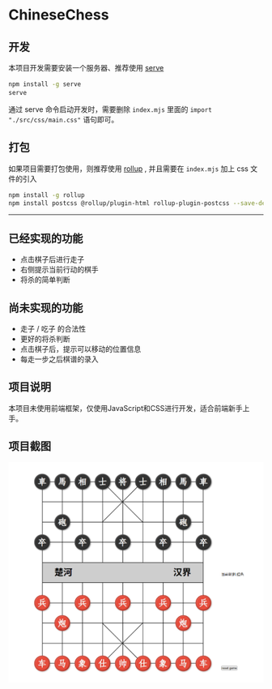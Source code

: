 # ChineseChess

## 开发
本项目开发需要安装一个服务器、推荐使用 [serve](https://www.npmjs.com/package/serve)

```bash
npm install -g serve
serve
```
通过 serve 命令启动开发时，需要删除 `index.mjs` 里面的 `import "./src/css/main.css"` 语句即可。


## 打包
如果项目需要打包使用，则推荐使用 [rollup](https://www.npmjs.com/package/rollup) , 并且需要在 `index.mjs` 加上 css 文件的引入
```bash
npm install -g rollup
npm install postcss @rollup/plugin-html rollup-plugin-postcss --save-dev
```

---

## 已经实现的功能
- 点击棋子后进行走子
- 右侧提示当前行动的棋手
- 将杀的简单判断

## 尚未实现的功能
- 走子 / 吃子 的合法性
- 更好的将杀判断
- 点击棋子后，提示可以移动的位置信息
- 每走一步之后棋谱的录入

## 项目说明
本项目未使用前端框架，仅使用JavaScript和CSS进行开发，适合前端新手上手。


## 项目截图
![img.png](img.png)
